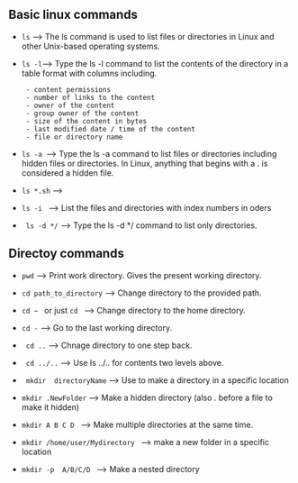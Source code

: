 ## Basic linux commands

- `ls` --> The ls command is used to list files or directories in Linux and other Unix-based operating systems.

- `ls -l`--> Type the ls -l command to list the contents of the directory in a table format with columns including.

       - content permissions
       - number of links to the content
       - owner of the content
       - group owner of the content
       - size of the content in bytes
       - last modified date / time of the content
       - file or directory name

- `ls -a `--> Type the ls -a command to list files or directories including hidden files or directories. In Linux, anything that begins with a . is considered a hidden file.

- `ls *.sh` -->

- `ls -i ` --> List the files and directories with index numbers in oders

- ` ls -d */` --> Type the ls -d \*/ command to list only directories.

## Directoy commands

- `pwd` --> Print work directory. Gives the present working directory.

- `cd path_to_directory` --> Change directory to the provided path.

- `cd ~ ` or just `cd ` --> Change directory to the home directory.

- `cd -` --> Go to the last working directory.

- ` cd ..` --> Chnage directory to one step back.

- ` cd ../..` --> Use ls ../.. for contents two levels above.

- ` mkdir  directoryName` --> Use to make a directory in a specific location

- `mkdir .NewFolder` --> Make a hidden directory (also . before a file to make it hidden)

- `mkdir A B C D ` --> Make multiple directories at the same time.

- `mkdir /home/user/Mydirectory ` --> make a new folder in a specific location

- `mkdir -p  A/B/C/D ` --> Make a nested directory
